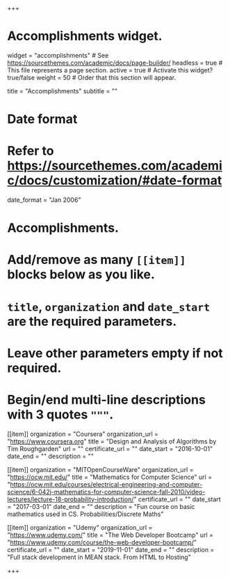 +++
# Accomplishments widget.
widget = "accomplishments"  # See https://sourcethemes.com/academic/docs/page-builder/
headless = true  # This file represents a page section.
active = true  # Activate this widget? true/false
weight = 50  # Order that this section will appear.

title = "Accomplish&shy;ments"
subtitle = ""

# Date format
#   Refer to https://sourcethemes.com/academic/docs/customization/#date-format
date_format = "Jan 2006"

# Accomplishments.
#   Add/remove as many `[[item]]` blocks below as you like.
#   `title`, `organization` and `date_start` are the required parameters.
#   Leave other parameters empty if not required.
#   Begin/end multi-line descriptions with 3 quotes `"""`.

[[item]]
  organization = "Coursera"
  organization_url = "https://www.coursera.org"
  title = "Design and Analysis of Algorithms by Tim Roughgarden"
  url = ""
  certificate_url = ""
  date_start = "2016-10-01"
  date_end = ""
  description = ""

[[item]]
  organization = "MITOpenCourseWare"
  organization_url = "https://ocw.mit.edu/"
  title = "Mathematics for Computer Science"
  url = "https://ocw.mit.edu/courses/electrical-engineering-and-computer-science/6-042j-mathematics-for-computer-science-fall-2010/video-lectures/lecture-18-probability-introduction/"
  certificate_url = ""
  date_start = "2017-03-01"
  date_end = ""
  description = "Fun course on basic mathematics used in CS. Probabilities/Discrete Maths"
  
[[item]]
  organization = "Udemy"
  organization_url = "https://www.udemy.com/"
  title = "The Web Developer Bootcamp"
  url = "https://www.udemy.com/course/the-web-developer-bootcamp/"
  certificate_url = ""
  date_start = "2019-11-01"
  date_end = ""
  description = "Full stack development in MEAN stack. From HTML to Hosting"

+++
